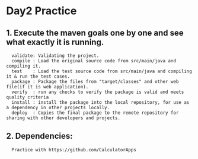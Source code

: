 # Day2 Practice

## 1. Execute the maven goals one by one and see what exactly it is running.

      validate: Validating the project.
      compile : Load the original source code from src/main/java and compiling it.
      test    : Load the test source code from src/main/java and compiling it & run the test cases.
      package : Package the files from "target/classes" and other web file(if it is web application).
      verify  : run any checks to verify the package is valid and meets quality criteria
      install : install the package into the local repository, for use as a dependency in other projects locally.
      deploy  : Copies the final package to the remote repository for sharing with other developers and projects.

## 2. Dependencies:

      Practice with https://github.com/CalculatorApps
      
